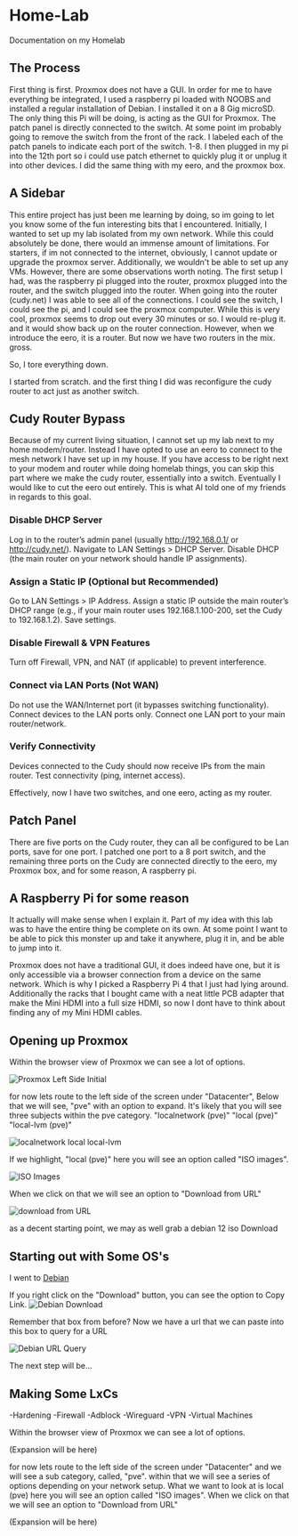 # Home-Lab
Documentation on my Homelab

## The Process ##

First thing is first. Proxmox does not have a GUI. In order for me to have everything be integrated, I used a raspberry pi loaded with NOOBS and installed a regular installation of Debian. I installed it on a 8 Gig microSD. The only thing this Pi will be doing, is acting as the GUI for Proxmox.
The patch panel is directly connected to the switch. At some point im probably going to remove the switch from the front of the rack. I labeled each of the patch panels to indicate each port of the switch. 1-8. 
I then plugged in my pi into the 12th port so i could use patch ethernet to quickly  plug it or unplug it into other devices. I did the same thing with my eero, and the proxmox box.

## A Sidebar ##

This entire project has just been me learning by doing, so im going to let you know some of the fun interesting bits that I encountered.
Initially, I wanted to set  up my lab isolated from my own network. While this could absolutely be done, 
there would an immense amount of limitations. For starters, 
if im not connected to the internet, obviously, I cannot update or upgrade the proxmox server. 
Additionally, we wouldn't be able to set up any VMs. However, there are some observations worth noting.
The first setup I had, was the raspberry pi plugged into the router, proxmox plugged into the router, and 
the switch plugged into the router. When going into the router (cudy.net) I was able to see all of the connections. 
I could see the switch, I could see the pi, and I could see the proxmox computer. While this is very cool, 
proxmox seems to drop out every 30 minutes or so. I would re-plug it. and it would show back up on the router connection.
However, when we introduce the eero, it is a router. But now we have two routers in the mix. gross. 
   
So, I tore everything down.
    
I started from scratch. and the first thing I did was reconfigure the cudy router to act just as another switch. 

## Cudy Router Bypass ##

Because of my current living situation, I cannot set up my lab next to my home modem/router. Instead I have opted to use an eero to connect to the mesh network I have set up in my house.
If you have access to be right next to your modem and router while doing homelab things, 
you can skip this part where we make the cudy router, essentially into a switch. 
Eventually I would like to cut the eero out entirely. This is what AI told one of my friends in regards to this goal.

   ### Disable DHCP Server ###

Log in to the router’s admin panel (usually http://192.168.0.1/ or http://cudy.net/).
Navigate to LAN Settings > DHCP Server.
Disable DHCP (the main router on your network should handle IP assignments).

   ### Assign a Static IP (Optional but Recommended) ###

Go to LAN Settings > IP Address.
Assign a static IP outside the main router’s DHCP range (e.g., if your main router uses 192.168.1.100-200, set the Cudy to 192.168.1.2).
Save settings.

  ### Disable Firewall & VPN Features ###

Turn off Firewall, VPN, and NAT (if applicable) to prevent interference.

  ### Connect via LAN Ports (Not WAN) ###

Do not use the WAN/Internet port (it bypasses switching functionality).
Connect devices to the LAN ports only.
Connect one LAN port to your main router/network.

  ### Verify Connectivity ###

Devices connected to the Cudy should now receive IPs from the main router.
Test connectivity (ping, internet access).


Effectively, now I have two switches, and one eero, acting as my router.

## Patch Panel ##

There are five ports on the Cudy router, 
they can all be configured to be Lan ports, save for one port.
I patched one port to a 8 port switch, and the remaining three ports
on the Cudy are connected directly to the eero, my Proxmox box, and 
for some reason, A raspberry pi.

## A Raspberry Pi for some reason ##

It actually will make sense when I explain it. Part of my idea with this lab was to have
the entire thing be complete on its own. At some point I want to be able to pick this monster
up and take it anywhere, plug it in, and be able to jump into it. 

Proxmox does not have a traditional GUI, it does indeed have one, but it is only accessible via a 
browser connection from a device on the same network. Which is why I picked a Raspberry Pi 4 that
I just had lying around. Additionally the racks that I bought came with a neat little PCB adapter 
that make the Mini HDMI into a full size HDMI, so now I dont have to think about finding any of my 
Mini HDMI cables. 

## Opening up Proxmox ##

Within the browser view of Proxmox we can see a lot of options. 

![Proxmox Left Side Initial](https://github.com/user-attachments/assets/5c4e49be-9c55-4eb1-a08a-fe861e70a1f1)

for now lets route to the left side of the screen under "Datacenter", Below that we will see, 
"pve" with an option to expand. It's likely that you will see three subjects within the pve category.
"localnetwork (pve)"
"local (pve)"
"local-lvm (pve)"

![localnetwork local local-lvm](https://github.com/user-attachments/assets/8336841e-2799-4ed5-a9d6-c7400011ecfb)

If we highlight, "local (pve)" 
here you will see an option called "ISO images". 

![ISO Images](https://github.com/user-attachments/assets/a555702c-b37a-48c5-b14b-74409c780937)

When we click on that we will see an option to "Download from URL"  

![download from URL](https://github.com/user-attachments/assets/83c06d1b-4f09-4f91-831b-677c0390c8c2)

as a decent starting point, we may as well grab a debian 12 iso Download

## Starting out with Some OS's ##

I went to [Debian](https://www.debian.org/) 

If you right click on the "Download" button, you can see the option to Copy Link.
![Debian Download](https://github.com/user-attachments/assets/edc58ae4-6442-4f2c-bdd8-a523348fc7de)

Remember that box from before? Now we have a url that we can paste into this box to query for a URL

![Debian URL Query](https://github.com/user-attachments/assets/0643596c-9eaf-4a1c-babf-8db236dc576b)

The next step will be...


## Making Some LxCs
-Hardening
-Firewall
-Adblock
-Wireguard
-VPN
-Virtual Machines

Within the browser view of Proxmox we can see a lot of options. 

(Expansion will be here)

for now lets route to the left side of the screen under "Datacenter" and we will see a sub category, called, "pve". within that we will see a series of options depending on your network setup. What we want to look at is local (pve) here you will see an option called "ISO images". When we click on that we will see an option to "Download from URL" 


(Expansion will be here)

